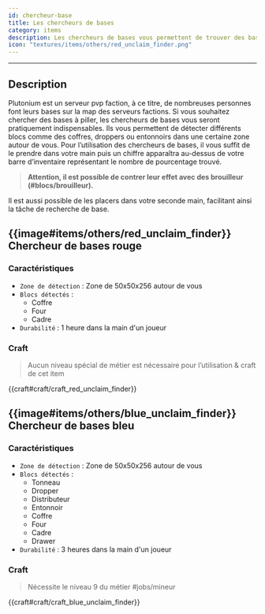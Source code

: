 ```yaml
---
id: chercheur-base
title: Les chercheurs de bases
category: items
description: Les chercheurs de bases vous permettent de trouver des bases
icon: "textures/items/others/red_unclaim_finder.png"
---
```

___
## Description

Plutonium est un serveur pvp faction, à ce titre, de nombreuses personnes font leurs bases sur la map des serveurs factions. 
Si vous souhaitez chercher des bases à piller, les chercheurs de bases vous seront pratiquement indispensables. 
Ils vous permettent de détecter différents blocs comme des coffres, droppers ou entonnoirs dans une certaine zone autour de vous. 
Pour l’utilisation des chercheurs de bases, il vous suffit de le prendre dans votre main puis un chiffre apparaîtra au-dessus de votre barre d’inventaire représentant le nombre de pourcentage trouvé.

> **Attention, il est possible de contrer leur effet avec des brouilleur (#blocs/brouilleur).**

Il est aussi possible de les placers dans votre seconde main, facilitant ainsi la tâche de recherche de base.
 
## {{image#items/others/red_unclaim_finder}} Chercheur de bases rouge

### Caractéristiques

- ``Zone de détection`` : Zone de 50x50x256 autour de vous 
- ``Blocs détectés`` : 
    - Coffre
    - Four
    - Cadre 
- ``Durabilité`` : 1 heure dans la main d'un joueur

### Craft 

> Aucun niveau spécial de métier est nécessaire pour l’utilisation & craft de cet item

{{craft#craft/craft_red_unclaim_finder}} 


## {{image#items/others/blue_unclaim_finder}} Chercheur de bases bleu

### Caractéristiques

- ``Zone de détection`` : Zone de 50x50x256 autour de vous 
- ``Blocs détectés`` : 
    - Tonneau
    - Dropper
    - Distributeur
    - Entonnoir
    - Coffre
    - Four
    - Cadre
    - Drawer
- ``Durabilité`` : 3 heures dans la main d'un joueur  

### Craft 

> Nécessite le niveau 9 du métier #jobs/mineur

{{craft#craft/craft_blue_unclaim_finder}} 
